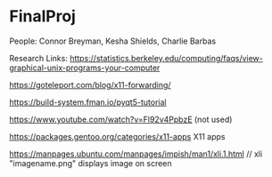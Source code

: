 # FinalProj

People: Connor Breyman, Kesha Shields, Charlie Barbas 

Research Links:
https://statistics.berkeley.edu/computing/faqs/view-graphical-unix-programs-your-computer

https://goteleport.com/blog/x11-forwarding/


https://build-system.fman.io/pyqt5-tutorial

https://www.youtube.com/watch?v=Fl92v4PpbzE (not used)


https://packages.gentoo.org/categories/x11-apps X11 apps

https://manpages.ubuntu.com/manpages/impish/man1/xli.1.html // xli "imagename.png" displays image on screen
